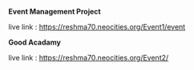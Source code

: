 **Event Management Project**

live link : https://reshma70.neocities.org/Event1/event

**Good Acadamy**

live link : https://reshma70.neocities.org/Event2/

